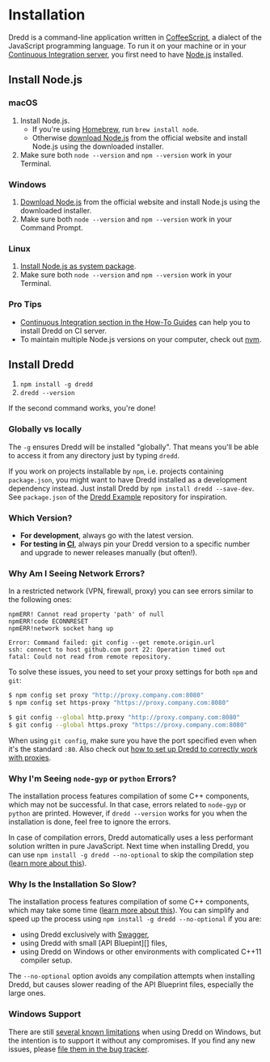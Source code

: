 # Installation

Dredd is a command-line application written in [CoffeeScript][], a dialect of the JavaScript programming language. To run it on your machine or in your [Continuous Integration server][CI], you first need to have [Node.js][] installed.

<a name="install-nodejs"></a><!-- legacy MkDocs anchor -->

## Install Node.js

### macOS

1. Install Node.js.
    - If you're using [Homebrew][], run `brew install node`.
    - Otherwise [download Node.js][Download Node.js] from the official website and install Node.js using the downloaded installer.
2. Make sure both `node --version` and `npm --version` work in your Terminal.

### Windows

1. [Download Node.js][] from the official website and install Node.js using the downloaded installer.
2. Make sure both `node --version` and `npm --version` work in your Command Prompt.

### Linux

1. [Install Node.js as system package][].
2. Make sure both `node --version` and `npm --version` work in your Terminal.

### Pro Tips

- [Continuous Integration section in the How-To Guides](how-to-guides.md#continuous-integration) can help you to install Dredd on CI server.
- To maintain multiple Node.js versions on your computer, check out [nvm][].

## Install Dredd

1. `npm install -g dredd`
2. `dredd --version`

If the second command works, you're done!

### Globally vs locally

The `-g` ensures Dredd will be installed "globally". That means you'll be able to access it from any directory just by typing `dredd`.

If you work on projects installable by `npm`, i.e. projects containing `package.json`, you might want to have Dredd installed as a development dependency instead. Just install Dredd by `npm install dredd --save-dev`. See `package.json` of the [Dredd Example][] repository for inspiration.

### Which Version?

- **For development**, always go with the latest version.
- **For testing in [CI][]**, always pin your Dredd version to a specific number and upgrade to newer releases manually (but often!).

### Why Am I Seeing Network Errors?

In a restricted network (VPN, firewall, proxy) you can see errors similar to the following ones:

```text
npmERR! Cannot read property 'path' of null
npmERR!code ECONNRESET
npmERR!network socket hang up
```

```text
Error: Command failed: git config --get remote.origin.url
ssh: connect to host github.com port 22: Operation timed out
fatal: Could not read from remote repository.
```

To solve these issues, you need to set your proxy settings for both `npm` and `git`:

```sh
$ npm config set proxy "http://proxy.company.com:8080"
$ npm config set https-proxy "https://proxy.company.com:8080"

$ git config --global http.proxy "http://proxy.company.com:8080"
$ git config --global https.proxy "https://proxy.company.com:8080"
```

When using `git config`, make sure you have the port specified even
when it's the standard `:80`. Also check out
[how to set up Dredd to correctly work with proxies][Dredd Proxy].

### Why I'm Seeing `node-gyp` or `python` Errors?

The installation process features compilation of some C++ components, which may not be successful. In that case, errors related to `node-gyp` or `python` are printed. However, if `dredd --version` works for you when the installation is done, feel free to ignore the errors.

In case of compilation errors, Dredd automatically uses a less performant solution written in pure JavaScript. Next time when installing Dredd, you can use `npm install -g dredd --no-optional` to skip the compilation step ([learn more about this][C++11 vs JS]).

### Why Is the Installation So Slow?

The installation process features compilation of some C++ components, which may take some time ([learn more about this][C++11 vs JS]). You can simplify and speed up the process using `npm install -g dredd --no-optional` if you are:

- using Dredd exclusively with [Swagger][],
- using Dredd with small [API Bluepint][] files,
- using Dredd on Windows or other environments with complicated C++11 compiler setup.

The `--no-optional` option avoids any compilation attempts when installing Dredd, but causes slower reading of the API Blueprint files, especially the large ones.

### Windows Support

There are still [several known limitations][Windows Issues] when using Dredd on Windows, but the intention is to support it without any compromises. If you find any new issues, please [file them in the bug tracker][New Issue].


[API Blueprint]: https://apiblueprint.org/
[Swagger]: https://swagger.io/

[CoffeeScript]: http://coffeescript.org/
[CI]: how-to-guides.md#continuous-integration

[Windows Issues]: https://github.com/apiaryio/dredd/issues?utf8=%E2%9C%93&q=is%3Aissue%20is%3Aopen%20label%3AWindows%20
[New Issue]: https://github.com/apiaryio/dredd/issues/new

[Homebrew]: https://brew.sh/
[Node.js]: https://nodejs.org/en/
[nvm]: https://github.com/creationix/nvm
[Download Node.js]: https://nodejs.org/en/download/
[Install Node.js as system package]: https://nodejs.org/en/download/package-manager/

[C++11 vs JS]: contributing.md#compiled-vs-pure-javascript
[Dredd Proxy]: how-it-works.md#using-http-s-proxy
[Dredd Example]: https://github.com/apiaryio/dredd-example/
